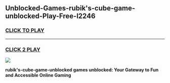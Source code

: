 
## Unblocked-Games-rubik's-cube-game-unblocked-Play-Free-l2246
<h3>
<a href="https://premium76.site?title=rubik's-cube-game-unblocked&ref=18A1">CLICK TO PLAY</a></h3>
<hr>

<h3>
<a href="https://premium76.site?title=rubik's-cube-game-unblocked&ref=18A1">CLICK 2 PLAY</a>
  
</h3>

<a href="https://premium76.site?title=rubik's-cube-game-unblocked&ref=18A1"><img src="https://clearcache.store/games.png"></a>


**rubik's-cube-game-unblocked games unblocked: Your Gateway to Fun and Accessible Online Gaming**
